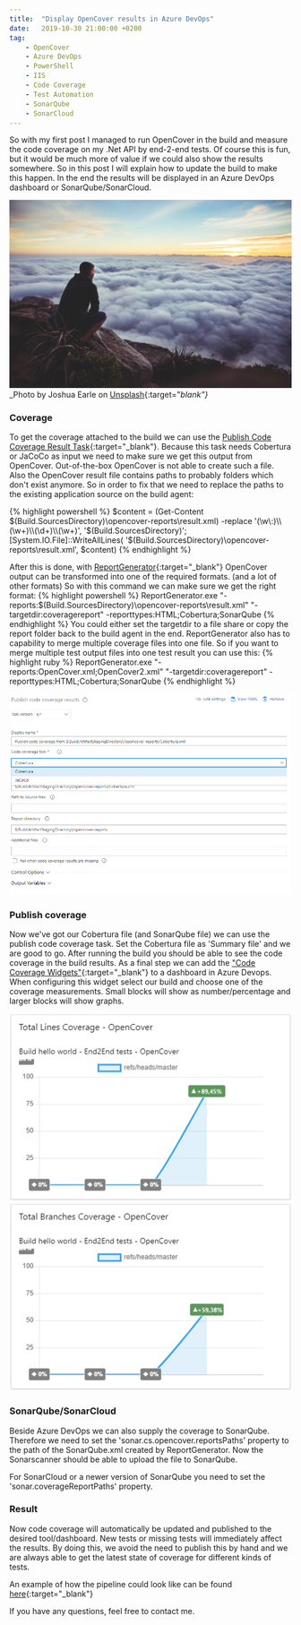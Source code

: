 ```yaml
---
title:  "Display OpenCover results in Azure DevOps"
date:   2019-10-30 21:00:00 +0200
tag: 
    - OpenCover
    - Azure DevOps
    - PowerShell
    - IIS
    - Code Coverage
    - Test Automation
    - SonarQube
    - SonarCloud
---
```


So with my first post I managed to run OpenCover in the build and measure the code coverage on my .Net API by end-2-end tests. Of course this is fun, but it would be much more of value if we could also show the results somewhere. So in this post I will explain how to update the build to make this happen. In the end the results will be displayed in an Azure DevOps dashboard or SonarQube/SonarCloud.

![picture](/assets/20191025/joshua-earle-Dwheufds6kQ-unsplash.jpg)
_Photo by Joshua Earle on [Unsplash](https://unsplash.com/photos/Dwheufds6kQ){:target="_blank"}_

### Coverage
To get the coverage attached to the build we can use the [Publish Code Coverage Result Task](https://docs.microsoft.com/en-us/azure/devops/pipelines/tasks/test/publish-code-coverage-results?view=azure-devops){:target="_blank"}. Because this task needs Cobertura or JaCoCo as input we need to make sure we get this output from OpenCover. Out-of-the-box OpenCover is not able to create such a file. 
Also the OpenCover result file contains paths to probably folders which don't exist anymore. So in order to fix that we need to replace the paths to the existing application source on the build agent:

{% highlight powershell %}
$content = (Get-Content $(Build.SourcesDirectory)\opencover-reports\result.xml) -replace '(\w\:)\\(\w+)\\(\d+)\\(\w+)', '$(Build.SourcesDirectory)'; 
[System.IO.File]::WriteAllLines( '$(Build.SourcesDirectory)\opencover-reports\result.xml', $content)
{% endhighlight %}

After this is done, with [ReportGenerator](https://github.com/danielpalme/ReportGenerator){:target="_blank"} OpenCover output can be transformed into one of the required formats. (and a lot of other formats) So with this command we can make sure we get the right format:
{% highlight powershell %}
ReportGenerator.exe "-reports:$(Build.SourcesDirectory)\opencover-reports\result.xml" "-targetdir:coveragereport" -reporttypes:HTML;Cobertura;SonarQube
{% endhighlight %}
You could either set the targetdir to a file share or copy the report folder back to the build agent in the end.
ReportGenerator also has to capability to merge multiple coverage files into one file. So if you want to merge multiple test output files into one test result you can use this:
{% highlight ruby %}
ReportGenerator.exe "-reports:OpenCover.xml;OpenCover2.xml" "-targetdir:coveragereport" -reporttypes:HTML;Cobertura;SonarQube
{% endhighlight %}

![Publish Code Coverage Result Task](/assets/20191025/task.png)

### Publish coverage
Now we've got our Cobertura file (and SonarQube file) we can use the publish code coverage task. Set the Cobertura file as 'Summary file' and we are good to go. After running the build you should be able to see the code coverage in the build results. As a final step we can add the ["Code Coverage Widgets"](
https://marketplace.visualstudio.com/items?itemName=shanebdavis.code-coverage-dashboard-widgets){:target="_blank"} to a dashboard in Azure Devops. When configuring this widget select our build and choose one of the coverage measurements. Small blocks will show as number/percentage and larger blocks will show graphs.

![Code Coverage Widgets](/assets/20191025/graphs.png)

### SonarQube/SonarCloud
Beside Azure DevOps we can also supply the coverage to SonarQube. Therefore we need to set the 'sonar.cs.opencover.reportsPaths' property to the path of the SonarQube.xml created by ReportGenerator. Now the Sonarscanner should be able to upload the file to SonarQube.

For SonarCloud or a newer version of SonarQube you need to set the 'sonar.coverageReportPaths' property.

### Result
Now code coverage will automatically be updated and published to the desired tool/dashboard. New tests or missing tests will immediately affect the results. By doing this, we avoid the need to publish this by hand and we are always able to get the latest state of coverage for different kinds of tests. 

An example of how the pipeline could look like can be found [here](https://github.com/NielsNijveldt/OpenCover-Scripts/blob/master/pipeline-example.yml){:target="_blank"}

If you have any questions, feel free to contact me.